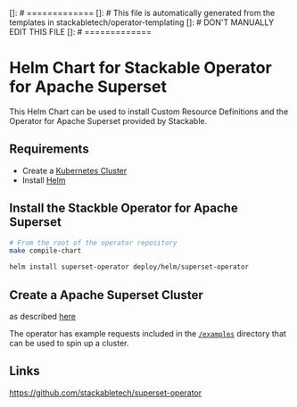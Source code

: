 []: # =============
[]: # This file is automatically generated from the templates in stackabletech/operator-templating
[]: # DON'T MANUALLY EDIT THIS FILE
[]: # =============

# Helm Chart for Stackable Operator for Apache Superset

This Helm Chart can be used to install Custom Resource Definitions and the Operator for Apache Superset provided by Stackable.


## Requirements

- Create a [Kubernetes Cluster](../Readme.md)
- Install [Helm](https://helm.sh/docs/intro/install/)


## Install the Stackble Operator for Apache Superset

```bash
# From the root of the operator repository
make compile-chart

helm install superset-operator deploy/helm/superset-operator
```




## Create a Apache Superset Cluster

as described [here](https://docs.stackable.tech/superset/index.html)



The operator has example requests included in the [`/examples`](https://github.com/stackabletech/superset/operator/tree/main/examples) directory that can be used to spin up a cluster.


## Links

https://github.com/stackabletech/superset-operator


